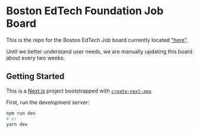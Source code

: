 # Boston EdTech Foundation Job Board

This is the repo for the Boston EdTech Job board currently located ["here"](http://localhost:3000/).

Until we better understand user needs, we are manually updating this board about every two weeks.

## Getting Started

This is a [Next.js](https://nextjs.org/) project bootstrapped with [`create-next-app`](https://github.com/vercel/next.js/tree/canary/packages/create-next-app).

First, run the development server:

```bash
npm run dev
# or
yarn dev
```
